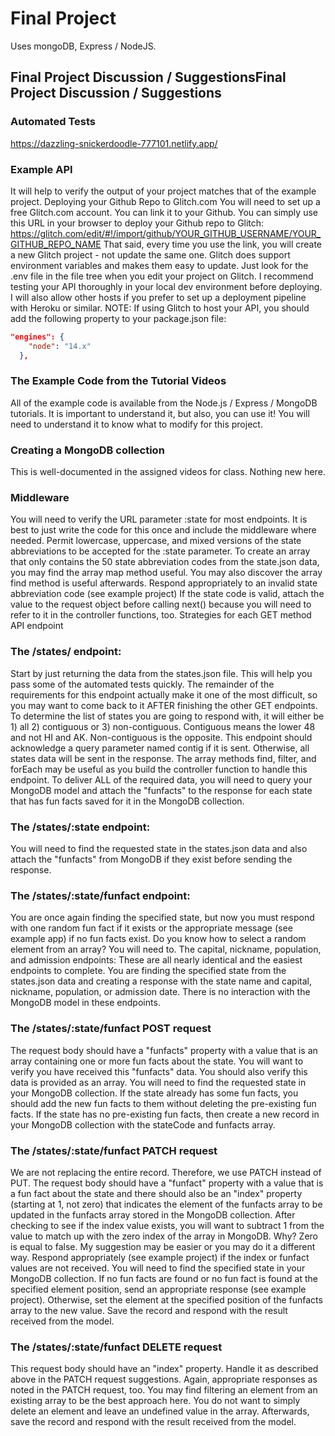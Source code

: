 # Final Project
Uses mongoDB, Express / NodeJS.



## Final Project Discussion / SuggestionsFinal Project Discussion / Suggestions
### Automated Tests
https://dazzling-snickerdoodle-777101.netlify.app/
### Example API
It will help to verify the output of your project matches that of the example project.
Deploying your Github Repo to Glitch.com
You will need to set up a free Glitch.com account. You can link it to your Github.
You can simply use this URL in your browser to deploy your Github repo to Glitch: 
https://glitch.com/edit/#!/import/github/YOUR_GITHUB_USERNAME/YOUR_GITHUB_REPO_NAME
That said, every time you use the link, you will create a new Glitch project - not update the same one.
Glitch does support environment variables and makes them easy to update. Just look for the .env file in the file tree when you edit your project on Glitch.
I recommend testing your API thoroughly in your local dev environment before deploying. 
I will also allow other hosts if you prefer to set up a deployment pipeline with Heroku or similar.
NOTE: If using Glitch to host your API, you should add the following property to your package.json file:
```json
"engines": {
    "node": "14.x"
  },
```
### The Example Code from the Tutorial Videos
All of the example code is available from the Node.js / Express / MongoDB tutorials. 
It is important to understand it, but also, you can use it! 
You will need to understand it to know what to modify for this project. 
### Creating a MongoDB collection
This is well-documented in the assigned videos for class. Nothing new here. 
### Middleware
You will need to verify the URL parameter :state for most endpoints. 
It is best to just write the code for this once and include the middleware where needed. 
Permit lowercase, uppercase, and mixed versions of the state abbreviations to be accepted for the :state parameter. 
To create an array that only contains the 50 state abbreviation codes from the state.json data, you may find the array map method useful. 
You may also discover the array find method is useful afterwards.
Respond appropriately to an invalid state abbreviation code (see example project)
If the state code is valid, attach the value to the request object before calling next() because you will need to refer to it in the controller functions, too.
Strategies for each GET method API endpoint
### The /states/ endpoint:
Start by just returning the data from the states.json file. This will help you pass some of the automated tests quickly. 
The remainder of the requirements for this endpoint actually make it one of the most difficult, so you may want to come back to it AFTER finishing the other GET endpoints. 
To determine the list of states you are going to respond with, it will either be 1) all 2) contiguous or 3) non-contiguous. 
Contiguous means the lower 48 and not HI and AK. Non-contiguous is the opposite.
This endpoint should acknowledge a query parameter named contig if it is sent. Otherwise, all states data will be sent in the response.
The array methods find, filter, and forEach may be useful as you build the controller function to handle this endpoint.
To deliver ALL of the required data, you will need to query your MongoDB model and attach the "funfacts" to the response for each state that has fun facts saved for it in the MongoDB collection.
### The /states/:state endpoint:
You will need to find the requested state in the states.json data and also attach the "funfacts" from MongoDB if they exist before sending the response.
### The /states/:state/funfact endpoint:
You are once again finding the specified state, but now you must respond with one random fun fact if it exists or the appropriate message (see example app) if no fun facts exist.
Do you know how to select a random element from an array? You will need to.
The capital, nickname, population, and admission endpoints:
These are all nearly identical and the easiest endpoints to complete. 
You are finding the specified state from the states.json data and creating a response with the state name and capital, nickname, population, or admission date. 
There is no interaction with the MongoDB model in these endpoints.
### The /states/:state/funfact POST request
The request body should have a "funfacts" property with a value that is an array containing one or more fun facts about the state. 
You will want to verify you have received this "funfacts" data. 
You should also verify this data is provided as an array.
You will need to find the requested state in your MongoDB collection. 
If the state already has some fun facts, you should add the new fun facts to them without deleting the pre-existing fun facts. 
If the state has no pre-existing fun facts, then create a new record in your MongoDB collection with the stateCode and funfacts array.
### The /states/:state/funfact PATCH request
We are not replacing the entire record. Therefore, we use PATCH instead of PUT.
The request body should have a "funfact" property with a value that is a fun fact about the state and there should also be an "index" property (starting at 1, not zero) that indicates the element of the funfacts array to be updated in the funfacts array stored in the MongoDB collection. 
After checking to see if the index value exists, you will want to subtract 1 from the value to match up with the zero index of the array in MongoDB. Why? Zero is equal to false. My suggestion may be easier or you may do it a different way.
Respond appropriately (see example project) if the index or funfact values are not received.
You will need to find the specified state in your MongoDB collection. 
If no fun facts are found or no fun fact is found at the specified element position, send an appropriate response (see example project). 
Otherwise, set the element at the specified position of the funfacts array to the new value. 
Save the record and respond with the result received from the model.
### The /states/:state/funfact DELETE request
This request body should have an "index" property. Handle it as described above in the PATCH request suggestions. 
Again, appropriate responses as noted in the PATCH request, too. 
You may find filtering an element from an existing array to be the best approach here. You do not want to simply delete an element and leave an undefined value in the array. 
Afterwards, save the record and respond with the result received from the model.
